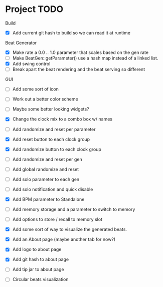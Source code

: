# Project TODO

Build

- [x] Add current git hash to build so we can read it at runtime

Beat Generator

- [x] Make rate a 0.0 .. 1.0 parameter that scales based on the gen rate
- [ ] Make BeatGen::getParameter() use a hash map instead of a linked list.
- [x] Add swing control
- [ ] Break apart the beat rendering and the beat serving so different
  
GUI

- [ ] Add some sort of icon
- [ ] Work out a better color scheme
- [ ] Maybe some better looking widgets?
- [x] Change the clock mix to a combo box w/ names
- [ ] Add randomize and reset per parameter
- [X] Add reset button to each clock group
- [x] Add randomize button to each clock group
- [ ] Add randomize and reset per gen
- [ ] Add global randomize and reset
- [ ] Add solo parameter to each gen
- [ ] Add solo notification and quick disable
- [x] Add BPM parameter to Standalone
- [ ] Add memory storage and a parameter to switch to memory
- [ ] Add options to store / recall to memory slot
- [x] Add some sort of way to visualize the generated beats.
- [x] Add an About page (maybe another tab for now?)
- [x] Add logo to about page
- [x] Add git hash to about page
- [ ] Add tip jar to about page
- [ ] Circular beats visualization
  